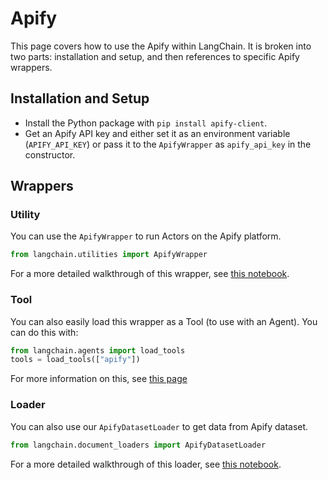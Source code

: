 # Apify

This page covers how to use the Apify within LangChain.
It is broken into two parts: installation and setup, and then references to specific Apify wrappers.

## Installation and Setup
- Install the Python package with `pip install apify-client`.
- Get an Apify API key and either set it as an environment variable (`APIFY_API_KEY`) or pass it to the `ApifyWrapper` as `apify_api_key` in the constructor.


## Wrappers

### Utility

You can use the `ApifyWrapper` to run Actors on the Apify platform.

```python
from langchain.utilities import ApifyWrapper
```

For a more detailed walkthrough of this wrapper, see [this notebook](../modules/agents/tools/examples/apify.ipynb).


### Tool

You can also easily load this wrapper as a Tool (to use with an Agent).
You can do this with:
```python
from langchain.agents import load_tools
tools = load_tools(["apify"])
```

For more information on this, see [this page](../modules/agents/tools/getting_started.md)

### Loader

You can also use our `ApifyDatasetLoader` to get data from Apify dataset.

```python
from langchain.document_loaders import ApifyDatasetLoader
```

For a more detailed walkthrough of this loader, see [this notebook](../modules/indexes/document_loaders/examples/apify_dataset.ipynb).
